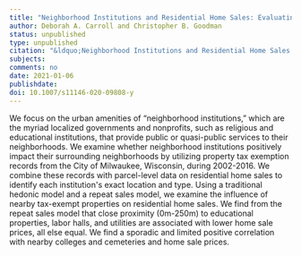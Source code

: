 ```yaml
---
title: "Neighborhood Institutions and Residential Home Sales: Evaluating the Impact of Property Tax Exemptions"
author: Deborah A. Carroll and Christopher B. Goodman
status: unpublished
type: unpublished
citation: "&ldquo;Neighborhood Institutions and Residential Home Sales: Evaluating the Impact of Property Tax Exemptions&rdquo; <em>The Journal of Real Estate Finance &amp; Economics</em>"
subjects:
comments: no
date: 2021-01-06
publishdate:
doi: 10.1007/s11146-020-09808-y
---
```


We focus on the urban amenities of “neighborhood institutions,” which are the myriad localized governments and nonprofits, such as religious and educational institutions, that provide public or quasi-public services to their neighborhoods. We examine whether neighborhood institutions positively impact their surrounding neighborhoods by utilizing property tax exemption records from the City of Milwaukee, Wisconsin, during 2002-2016. We combine these records with parcel-level data on residential home sales to identify each institution's exact location and type. Using a traditional hedonic model and a repeat sales model, we examine the influence of nearby tax-exempt properties on residential home sales. We find from the repeat sales model that close proximity (0m-250m) to educational properties, labor halls, and utilities are associated with lower home sale prices, all else equal. We find a sporadic and limited positive correlation with nearby colleges and cemeteries and home sale prices.     
